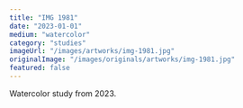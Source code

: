 ```yaml
---
title: "IMG 1981"
date: "2023-01-01"
medium: "watercolor"
category: "studies"
imageUrl: "/images/artworks/img-1981.jpg"
originalImage: "/images/originals/artworks/img-1981.jpg"
featured: false
---
```


Watercolor study from 2023.
